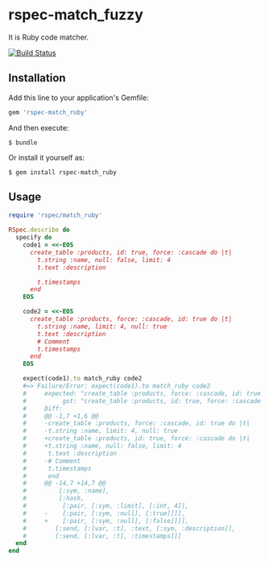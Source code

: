# rspec-match_fuzzy

It is Ruby code matcher.

[![Build Status](https://travis-ci.org/winebarrel/rspec-match_ruby.svg?branch=master)](https://travis-ci.org/winebarrel/rspec-match_ruby)

## Installation

Add this line to your application's Gemfile:

```ruby
gem 'rspec-match_ruby'
```

And then execute:

    $ bundle

Or install it yourself as:

    $ gem install rspec-match_ruby

## Usage

```ruby
require 'rspec/match_ruby'

RSpec.describe do
  specify do
    code1 = <<-EOS
      create_table :products, id: true, force: :cascade do |t|
        t.string :name, null: false, limit: 4
        t.text :description

        t.timestamps
      end
    EOS

    code2 = <<-EOS
      create_table :products, force: :cascade, id: true do |t|
        t.string :name, limit: 4, null: true
        t.text :description
        # Comment
        t.timestamps
      end
    EOS

    expect(code1).to match_ruby code2
    #=> Failure/Error: expect(code1).to match_ruby code2
    #     expected: "create_table :products, force: :cascade, id: true do |t|\nt.string :name, limit: 4, null: true\nt.text :description\n# Comment\nt.timestamps\nend"
    #          got: "create_table :products, id: true, force: :cascade do |t|\nt.string :name, null: false, limit: 4\nt.text :description\nt.timestamps\nend"
    #     Diff:
    #     @@ -1,7 +1,6 @@
    #     -create_table :products, force: :cascade, id: true do |t|
    #     -t.string :name, limit: 4, null: true
    #     +create_table :products, id: true, force: :cascade do |t|
    #     +t.string :name, null: false, limit: 4
    #      t.text :description
    #     -# Comment
    #      t.timestamps
    #      end
    #     @@ -14,7 +14,7 @@
    #         [:sym, :name],
    #         [:hash,
    #          [:pair, [:sym, :limit], [:int, 4]],
    #     -    [:pair, [:sym, :null], [:true]]]],
    #     +    [:pair, [:sym, :null], [:false]]]],
    #        [:send, [:lvar, :t], :text, [:sym, :description]],
    #        [:send, [:lvar, :t], :timestamps]]]
  end
end
```
